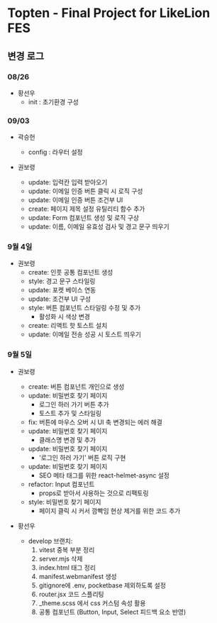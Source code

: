 # Topten - Final Project for LikeLion FES

## 변경 로그

### 08/26
- 황선우
  - init : 초기환경 구성

### 09/03
- 곽승헌
  - config : 라우터 설정

- 권보령
  - update: 입력칸 입력 받아오기
  - update: 이메일 인증 버튼 클릭 시 로직 구성
  - update: 이메일 인증 버튼 조건부 UI
  - create: 페이지 제목 설정 유틸리티 함수 추가
  - update: Form 컴포넌트 생성 및 로직 구상
  - update: 이름, 이메일 유효성 검사 및 경고 문구 띄우기

### 9월 4일
- 권보령
  - create: 인풋 공통 컴포넌트 생성
  - style: 경고 문구 스타일링
  - update: 포켓 베이스 연동
  - update: 조건부 UI 구성
  - style: 버튼 컴포넌트 스타일링 수정 및 추가
     - 활성화 시 색상 변경
  - create: 리액트 핫 토스트 설치
  - update: 이메일 전송 성공 시 토스트 띄우기

### 9월 5일
- 권보령
  - create: 버튼 컴포넌트 개인으로 생성
  - update: 비밀번호 찾기 페이지 
     - 로그인 하러 가기 버튼 추가 
     - 토스트 추가 및 스타일링
  - fix: 버튼에 마우스 오버 시 UI 축 변경되는 에러 해결
  - update: 비밀번호 찾기 페이지 
     - 클래스명 변경 및 추가
  - update: 비밀번호 찾기 페이지 
    - '로그인 하러 가기' 버튼 로직 구현
  - update: 비밀번호 찾기 페이지 
    - SEO 메타 태그를 위한 react-helmet-async 설정
  - refactor: Input 컴포넌트
    - props로 받아서 사용하는 것으로 리팩토링
  - style: 비밀번호 찾기 페이지
     - 페이지 클릭 시 커서 깜빡임 현상 제거를 위한 코드 추가

- 황선우
  - develop 브랜치:
    1.  vitest 중복 부분 정리
    2.  server.mjs 삭제
    3.  index.html 태그 정리
    4.  manifest.webmanifest 생성
    5.  gitignore에 .env, pocketbase 제외하도록 설정
    6.  router.jsx 코드 스플리팅
    7.  \_theme.scss 에서 css 커스텀 속성 활용
    8.  공통 컴포넌트 (Button, Input, Select 피드백 요소 반영)

